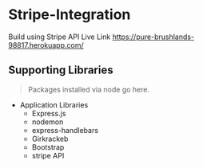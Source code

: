 # Stripe-Integration
Build using Stripe API
Live Link  https://pure-brushlands-98817.herokuapp.com/

## Supporting Libraries

> Packages installed via node go here.

* Application Libraries
  * Express.js 
  * nodemon
  * express-handlebars
  * Girkrackeb
  * Bootstrap 
  * stripe API
  
  
